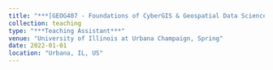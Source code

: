 ```yaml
---
title: "***[GEOG407 - Foundations of CyberGIS & Geospatial Data Science](https://courses.illinois.edu/schedule/2022/spring/GEOG/407)***"
collection: teaching
type: "***Teaching Assistant***"
venue: "University of Illinois at Urbana Champaign, Spring"
date: 2022-01-01
location: "Urbana, IL, US"
---
```




